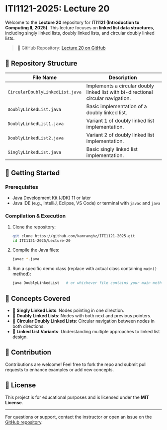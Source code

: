 # ITI1121-2025: Lecture 20

Welcome to the **Lecture 20** repository for **ITI1121 (Introduction to Computing II, 2025)**. This lecture focuses on **linked list data structures**, including singly linked lists, doubly linked lists, and circular doubly linked lists.

> 📁 GitHub Repository: [Lecture 20 on GitHub](https://github.com/kamranghz/ITI1121-2025/tree/main/Lecture-20)

## 📂 Repository Structure

| File Name                     | Description |
|------------------------------|-------------|
| `CircularDoublyLinkedList.java` | Implements a circular doubly linked list with bi-directional circular navigation. |
| `DoublyLinkedList.java`         | Basic implementation of a doubly linked list. |
| `DoublyLinkedList1.java`        | Variant 1 of doubly linked list implementation. |
| `DoublyLinkedList2.java`        | Variant 2 of doubly linked list implementation. |
| `SinglyLinkedList.java`         | Basic singly linked list implementation. |

## 🚀 Getting Started

### Prerequisites
- Java Development Kit (JDK) 11 or later
- Java IDE (e.g., IntelliJ, Eclipse, VS Code) or terminal with `javac` and `java`

### Compilation & Execution

1. Clone the repository:
   ```bash
   git clone https://github.com/kamranghz/ITI1121-2025.git
   cd ITI1121-2025/Lecture-20
   ```

2. Compile the Java files:
   ```bash
   javac *.java
   ```

3. Run a specific demo class (replace with actual class containing `main()` method):
   ```bash
   java DoublyLinkedList   # or whichever file contains your main method
   ```

## 📖 Concepts Covered

- 📌 **Singly Linked Lists**: Nodes pointing in one direction.
- 📌 **Doubly Linked Lists**: Nodes with both next and previous pointers.
- 📌 **Circular Doubly Linked Lists**: Circular navigation between nodes in both directions.
- 📌 **Linked List Variants**: Understanding multiple approaches to linked list design.

## 🔧 Contribution
Contributions are welcome! Feel free to fork the repo and submit pull requests to enhance examples or add new concepts.

## 📜 License
This project is for educational purposes and is licensed under the **MIT License**.

---

For questions or support, contact the instructor or open an issue on the [GitHub repository](https://github.com/kamranghz/ITI1121-2025).
